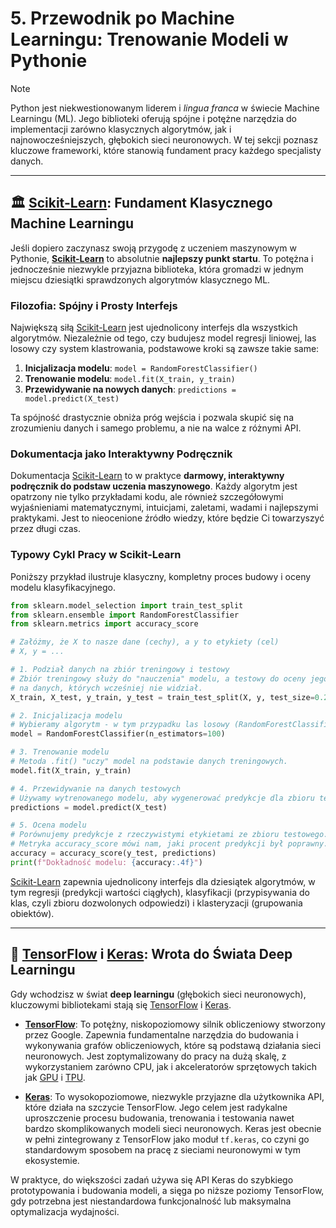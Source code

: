 # 5. Przewodnik po Machine Learningu: Trenowanie Modeli w Pythonie

> [!NOTE]
> Python jest niekwestionowanym liderem i *lingua franca* w świecie Machine Learningu (ML). Jego biblioteki oferują spójne i potężne narzędzia do implementacji zarówno klasycznych algorytmów, jak i najnowocześniejszych, głębokich sieci neuronowych. W tej sekcji poznasz kluczowe frameworki, które stanowią fundament pracy każdego specjalisty danych.

---

## 🏛️ [Scikit-Learn](https://scikit-learn.org/): Fundament Klasycznego Machine Learningu

Jeśli dopiero zaczynasz swoją przygodę z uczeniem maszynowym w Pythonie, [**Scikit-Learn**](https://scikit-learn.org/) to absolutnie **najlepszy punkt startu**. To potężna i jednocześnie niezwykle przyjazna biblioteka, która gromadzi w jednym miejscu dziesiątki sprawdzonych algorytmów klasycznego ML.

### Filozofia: Spójny i Prosty Interfejs

Największą siłą [Scikit-Learn](https://scikit-learn.org/) jest ujednolicony interfejs dla wszystkich algorytmów. Niezależnie od tego, czy budujesz model regresji liniowej, las losowy czy system klastrowania, podstawowe kroki są zawsze takie same:

1.  **Inicjalizacja modelu**: `model = RandomForestClassifier()`
2.  **Trenowanie modelu**: `model.fit(X_train, y_train)`
3.  **Przewidywanie na nowych danych**: `predictions = model.predict(X_test)`

Ta spójność drastycznie obniża próg wejścia i pozwala skupić się na zrozumieniu danych i samego problemu, a nie na walce z różnymi API.

### Dokumentacja jako Interaktywny Podręcznik

Dokumentacja [Scikit-Learn](https://scikit-learn.org/) to w praktyce **darmowy, interaktywny podręcznik do podstaw uczenia maszynowego**. Każdy algorytm jest opatrzony nie tylko przykładami kodu, ale również szczegółowymi wyjaśnieniami matematycznymi, intuicjami, zaletami, wadami i najlepszymi praktykami. Jest to nieocenione źródło wiedzy, które będzie Ci towarzyszyć przez długi czas.

### Typowy Cykl Pracy w Scikit-Learn

Poniższy przykład ilustruje klasyczny, kompletny proces budowy i oceny modelu klasyfikacyjnego.

```python
from sklearn.model_selection import train_test_split
from sklearn.ensemble import RandomForestClassifier
from sklearn.metrics import accuracy_score

# Załóżmy, że X to nasze dane (cechy), a y to etykiety (cel)
# X, y = ...

# 1. Podział danych na zbiór treningowy i testowy
# Zbiór treningowy służy do "nauczenia" modelu, a testowy do oceny jego skuteczności
# na danych, których wcześniej nie widział.
X_train, X_test, y_train, y_test = train_test_split(X, y, test_size=0.2, random_state=42)

# 2. Inicjalizacja modelu
# Wybieramy algorytm - w tym przypadku las losowy (RandomForestClassifier).
model = RandomForestClassifier(n_estimators=100)

# 3. Trenowanie modelu
# Metoda .fit() "uczy" model na podstawie danych treningowych.
model.fit(X_train, y_train)

# 4. Przewidywanie na danych testowych
# Używamy wytrenowanego modelu, aby wygenerować predykcje dla zbioru testowego.
predictions = model.predict(X_test)

# 5. Ocena modelu
# Porównujemy predykcje z rzeczywistymi etykietami ze zbioru testowego.
# Metryka accuracy_score mówi nam, jaki procent predykcji był poprawny.
accuracy = accuracy_score(y_test, predictions)
print(f"Dokładność modelu: {accuracy:.4f}")

```

[Scikit-Learn](https://scikit-learn.org/) zapewnia ujednolicony interfejs dla dziesiątek algorytmów, w tym regresji (predykcji wartości ciągłych), klasyfikacji (przypisywania do klas, czyli zbioru dozwolonych odpowiedzi) i klasteryzacji (grupowania obiektów).

-----

## 🧠 [TensorFlow](https://www.tensorflow.org/) i [Keras](https://keras.io/): Wrota do Świata Deep Learningu

Gdy wchodzisz w świat **deep learningu** (głębokich sieci neuronowych), kluczowymi bibliotekami stają się [TensorFlow](https://www.tensorflow.org/) i [Keras](https://keras.io/).

  * [**TensorFlow**](https://www.tensorflow.org/): To potężny, niskopoziomowy silnik obliczeniowy stworzony przez Google. Zapewnia fundamentalne narzędzia do budowania i wykonywania grafów obliczeniowych, które są podstawą działania sieci neuronowych. Jest zoptymalizowany do pracy na dużą skalę, z wykorzystaniem zarówno CPU, jak i akceleratorów sprzętowych takich jak [GPU](https://pl.wikipedia.org/wiki/Procesor_graficzny) i [TPU](https://pl.wikipedia.org/wiki/Tensor_Processing_Unit).

  * [**Keras**](https://keras.io/): To wysokopoziomowe, niezwykle przyjazne dla użytkownika API, które działa na szczycie TensorFlow. Jego celem jest radykalne uproszczenie procesu budowania, trenowania i testowania nawet bardzo skomplikowanych modeli sieci neuronowych. Keras jest obecnie w pełni zintegrowany z TensorFlow jako moduł `tf.keras`, co czyni go standardowym sposobem na pracę z sieciami neuronowymi w tym ekosystemie.

W praktyce, do większości zadań używa się API Keras do szybkiego prototypowania i budowania modeli, a sięga po niższe poziomy TensorFlow, gdy potrzebna jest niestandardowa funkcjonalność lub maksymalna optymalizacja wydajności.